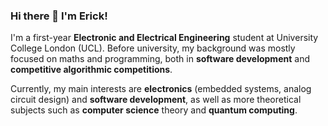 ### Hi there 👋 I'm Erick!

I'm a first-year **Electronic and Electrical Engineering** student at University College London (UCL). Before university, my background was mostly focused on maths and programming, both in **software development** and **competitive algorithmic competitions**.

Currently, my main interests are **electronics** (embedded systems, analog circuit design) and **software development**, as well as more theoretical subjects such as **computer science** theory and **quantum computing**.

<!--
**erickcpassos/erickcpassos** is a ✨ _special_ ✨ repository because its `README.md` (this file) appears on your GitHub profile.

Here are some ideas to get you started:

- 🔭 I’m currently working on ...
- 🌱 I’m currently learning ...
- 👯 I’m looking to collaborate on ...
- 🤔 I’m looking for help with ...
- 💬 Ask me about ...
- 📫 How to reach me: ...
- 😄 Pronouns: ...
- ⚡ Fun fact: ...
-->

